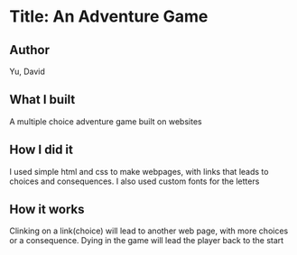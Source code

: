 # Title: An Adventure Game
## Author
Yu, David
## What I built
A multiple choice adventure game built on websites
## How I did it
I used simple html and css to make webpages, with links that leads to choices and consequences. I also used custom fonts for the letters
## How it works
Clinking on a link(choice) will lead to another web page, with more choices or a consequence. Dying in the game will lead the player back to the start